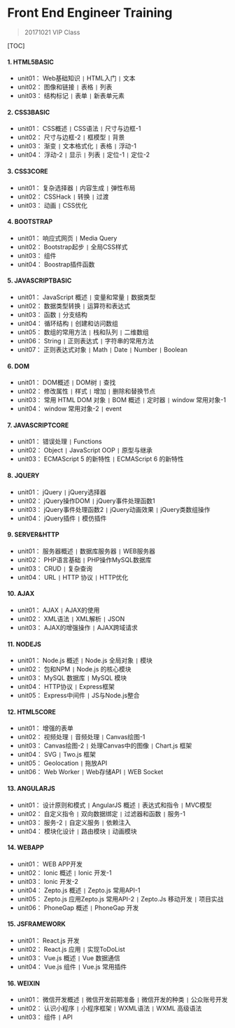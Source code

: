 
# Front End Engineer Training

> 20171021 VIP Class

[TOC]

#### 1. HTML5BASIC
  - unit01： Web基础知识 `|` HTML入门 `|` 文本
  - unit02： 图像和链接 `|` 表格 `|` 列表
  - unit03： 结构标记 `|` 表单 `|` 新表单元素
#### 2. CSS3BASIC
  - unit01： CSS概述 `|` CSS语法 `|` 尺寸与边框-1
  - unit02： 尺寸与边框-2 `|` 框模型 `|` 背景
  - unit03： 渐变 `|` 文本格式化 `|` 表格 `|` 浮动-1
  - unit04： 浮动-2 `|` 显示 `|` 列表 `|` 定位-1 `|` 定位-2
#### 3. CSS3CORE
  - unit01： 复杂选择器 `|` 内容生成 `|` 弹性布局
  - unit02： CSSHack `|` 转换 `|` 过渡
  - unit03： 动画 `|` CSS优化
#### 4. BOOTSTRAP
  - unit01： 响应式网页 `|` Media Query
  - unit02： Bootstrap起步 `|` 全局CSS样式
  - unit03： 组件
  - unit04： Boostrap插件函数
#### 5. JAVASCRIPTBASIC
  - unit01： JavaScript 概述 `|` 变量和常量 `|` 数据类型
  - unit02： 数据类型转换 `|` 运算符和表达式
  - unit03： 函数 `|` 分支结构
  - unit04： 循环结构 `|` 创建和访问数组
  - unit05： 数组的常用方法 `|` 栈和队列 `|` 二维数组
  - unit06： String `|` 正则表达式 `|` 字符串的常用方法
  - unit07： 正则表达式对象 `|` Math `|` Date `|` Number `|` Boolean
#### 6. DOM
  - unit01： DOM概述 `|` DOM树 `|` 查找
  - unit02： 修改属性 `|` 样式 `|` 增加 `|` 删除和替换节点
  - unit03： 常用 HTML DOM 对象 `|` BOM 概述 `|` 定时器 `|` window 常用对象-1
  - unit04： window 常用对象-2 `|` event
#### 7. JAVASCRIPTCORE
  - unit01： 错误处理 `|` Functions
  - unit02： Object `|` JavaScript OOP `|` 原型与继承
  - unit03： ECMAScript 5 的新特性 `|` ECMAScript 6 的新特性
#### 8. JQUERY
  - unit01： jQuery `|` jQuery选择器
  - unit02： jQuery操作DOM `|` jQuery事件处理函数1
  - unit03： jQuery事件处理函数2 `|` jQuery动画效果 `|` jQuery类数组操作
  - unit04： jQuery插件 `|` 模仿插件
#### 9. SERVER&HTTP
  - unit01： 服务器概述 `|` 数据库服务器 `|` WEB服务器
  - unit02： PHP语言基础 `|` PHP操作MySQL数据库
  - unit03： CRUD `|` 复杂查询
  - unit04： URL `|` HTTP 协议 `|` HTTP优化
#### 10. AJAX
  - unit01： AJAX `|` AJAX的使用
  - unit02： XML语法 `|` XML解析 `|` JSON
  - unit03： AJAX的增强操作 `|` AJAX跨域请求
#### 11. NODEJS
  - unit01： Node.js 概述 `|` Node.js 全局对象 `|` 模块
  - unit02： 包和NPM `|` Node.js 的核心模块
  - unit03： MySQL 数据库 `|` MySQL 模块
  - unit04： HTTP协议 `|` Express框架
  - unit05： Express中间件 `|` JS与Node.js整合
#### 12. HTML5CORE
  - unit01： 增强的表单
  - unit02： 视频处理 `|` 音频处理 `|` Canvas绘图-1
  - unit03： Canvas绘图-2 `|` 处理Canvas中的图像 `|` Chart.js 框架
  - unit04： SVG `|` Two.js 框架
  - unit05： Geolocation `|` 拖放API
  - unit06： Web Worker `|` Web存储API `|` WEB Socket
#### 13. ANGULARJS
  - unit01： 设计原则和模式 `|` AngularJS 概述 `|` 表达式和指令 `|` MVC模型
  - unit02： 自定义指令 `|` 双向数据绑定 `|`  过滤器和函数  `|`  服务-1
  - unit03： 服务-2 `|` 自定义服务 `|` 依赖注入
  - unit04： 模块化设计 `|` 路由模块 `|` 动画模块
#### 14. WEBAPP
  - unit01： WEB APP开发
  - unit02： Ionic 概述 `|` Ionic 开发-1
  - unit03： Ionic 开发-2
  - unit04： Zepto.js 概述 `|` Zepto.js 常用API-1
  - unit05： Zepto.js 应用Zepto.js 常用API-2 `|` Zepto.Js 移动开发 `|` 项目实战
  - unit06： PhoneGap 概述 `|` PhoneGap 开发
#### 15. JSFRAMEWORK
  - unit01： React.js 开发
  - unit02： React.js 应用 `|` 实现ToDoList
  - unit03： Vue.js 概述 `|` Vue 数据通信
  - unit04： Vue.js 组件 `|` Vue.js 常用插件
#### 16. WEIXIN
  - unit01： 微信开发概述 `|` 微信开发前期准备 `|` 微信开发的种类 `|` 公众账号开发
  - unit02： 认识小程序 `|` 小程序框架 `|` WXML语法 `|` WXML 高级语法
  - unit03： 组件 `|` API
